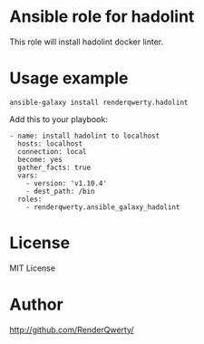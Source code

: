 # Ansible role for hadolint

This role will install hadolint docker linter.
# Usage example
    ansible-galaxy install renderqwerty.hadolint

Add this to your playbook:

    - name: install hadolint to localhost
      hosts: localhost
      connection: local
      become: yes
      gather_facts: true
      vars:
        - version: 'v1.10.4'
        - dest_path: /bin
      roles:
        - renderqwerty.ansible_galaxy_hadolint

# License

MIT License

# Author

http://github.com/RenderQwerty/
